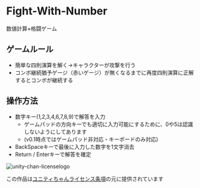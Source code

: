 # Fight-With-Number
数値計算×格闘ゲーム

## ゲームルール
* 簡単な四則演算を解く→キャラクターが攻撃を行う
* コンボ継続猶予ゲージ（赤いゲージ）が無くなるまでに再度四則演算に正解するとコンボが継続する

## 操作方法
* 数字キー(1,2,3,4,6,7,8,9)で解答を入力
  * ゲームパッドの方向キーでも適切に入力可能にするために、0や5は認識しないようにしてあります
  * (v0.1時点ではゲームパッド非対応・キーボードのみ対応)
* BackSpaceキーで最後に入力した数字を1文字消去
* Return / Enterキーで解答を確定

![unity-chan-licenselogo](http://unity-chan.com/images/imageLicenseLogo.png)

この作品は[ユニティちゃんライセンス条項](http://unity-chan.com/contents/license_jp/)の元に提供されています
